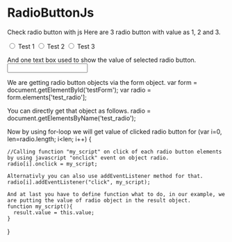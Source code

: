 # RadioButtonJs
Check radio button with js
Here are 3 radio button with value as 1, 2 and 3.

  <label><input type="radio" name="test_radio" value="1" /> Test 1</label>
  <label><input type="radio" name="test_radio" value="2" /> Test 2</label>
  <label><input type="radio" name="test_radio" value="3" /> Test 3</label>

And one text box used to show the value of selected radio button.
  <input type="text" name="result" readonly>

We are getting radio button objects via the form object.
  var form = document.getElementById('testForm');
  var radio = form.elements['test_radio'];
  
You can directly get that object as follows.
  radio = document.getElementsByName('test_radio');

Now by using for-loop  we will get value of clicked radio button
  for (var i=0, len=radio.length; i<len; i++) {
  
    //Calling function "my_script" on click of each radio button elements by using javascript "onclick" event on object radio.
    radio[i].onclick = my_script;
    
    Alternativly you can also use addEventListener method for that.
    radio[i].addEventListener("click", my_script);
    
    And at last you have to define function what to do, in our example, we are putting the value of radio object in the result object.
    function my_script(){
      result.value = this.value;
    }
  }
